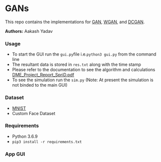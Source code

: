 # GANs

This repo contains the implementations for [GAN](https://arxiv.org/abs/1406.2661), [WGAN](https://arxiv.org/abs/1701.07875), and [DCGAN](https://arxiv.org/abs/1511.06434).

**Authors:** Aakash Yadav

### Usage
  - To start the GUI run the `gui.py`file i.e.`python3 gui.py` from the command line
  - The resultant data is stored in `res.txt` along with the time stamp
  - Please refer to the documentation to see the algorithm and calculations [DME_Project_Report_SpriD.pdf](https://github.com/AakashSYadav/SpriD/tree/master/report/DME_Project_Report_SpriD.pdf)
  - To see the simulation run the `sim.py` (Note: At present the simulation is not binded to the main GUI)

### Dataset
  - [MNIST](http://yann.lecun.com/exdb/mnist/)
  - Custom Face Dataset

### Requirements
  - Python 3.6.9
  - `pip3 install -r requirements.txt`
  
### App GUI
